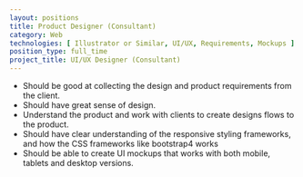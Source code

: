 ```yaml
---
layout: positions
title: Product Designer (Consultant)
category: Web
technologies: [ Illustrator or Similar, UI/UX, Requirements, Mockups ]
position_type: full_time
project_title: UI/UX Designer (Consultant)
---
```


- Should be good at collecting the design and product requirements from the
client.
- Should have great sense of design.
- Understand the product and work with clients to create designs flows to the product.
- Should have clear understanding of the responsive styling frameworks, and how the CSS frameworks like bootstrap4 works
- Should be able to create UI mockups that works with both mobile, tablets and desktop versions.
